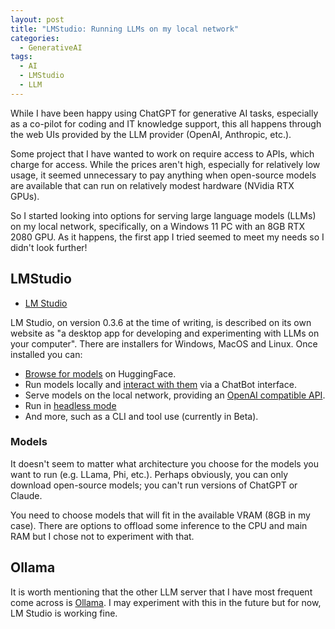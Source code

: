 ```yaml
---
layout: post
title: "LMStudio: Running LLMs on my local network"
categories:
  - GenerativeAI
tags:
  - AI
  - LMStudio
  - LLM
---
```


While I have been happy using ChatGPT for generative AI tasks, especially as a
co-pilot for coding and IT knowledge support, this all happens through the web
UIs provided by the LLM provider (OpenAI, Anthropic, etc.).

Some project that I have wanted to work on require access to APIs, which charge
for access. While the prices aren't high, especially for relatively low usage,
it seemed unnecessary to pay anything when open-source models are available that
can run on relatively modest hardware (NVidia RTX GPUs).

So I started looking into options for serving large language models (LLMs) on my
local network, specifically, on a Windows 11 PC with an 8GB RTX 2080 GPU. As it
happens, the first app I tried seemed to meet my needs so I didn't look further!

## LMStudio

* [LM Studio](https://lmstudio.ai/)

LM Studio, on version 0.3.6 at the time of writing, is described on its own
website as "a desktop app for developing and experimenting with LLMs on your
computer". There are installers for Windows, MacOS and Linux. Once installed you
can:

* [Browse for models](https://lmstudio.ai/docs/basics/download-model) on HuggingFace.
* Run models locally and [interact with them](https://lmstudio.ai/docs/basics/chat) via a ChatBot interface.
* Serve models on the local network, providing an [OpenAI compatible API](https://lmstudio.ai/docs/api/openai-api).
* Run in [headless mode](https://lmstudio.ai/docs/advanced/headless)
* And more, such as a CLI and tool use (currently in Beta).

### Models

It doesn't seem to matter what architecture you choose for the models you want
to run (e.g. LLama, Phi, etc.). Perhaps obviously, you can only download
open-source models; you can't run versions of ChatGPT or Claude.

You need to choose models that will fit in the available VRAM (8GB in my case).
There are options to offload some inference to the CPU and main RAM but I chose
not to experiment with that.

## Ollama

It is worth mentioning that the other LLM server that I have most frequent come
across is [Ollama](https://ollama.com/). I may experiment with this in the
future but for now, LM Studio is working fine.
